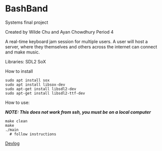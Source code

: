 # BashBand
Systems final project 

Created by Wilde Chu and Ayan Chowdhury
Period 4

A real-time keyboard jam session for multiple users. A user will host a server, where they themselves and others across the internet can connect and make music.

Libraries: 
SDL2
SoX

How to install
```
sudo apt install sox
sudo apt install libsox-dev
sudo apt-get install libsdl2-dev
sudo apt-get install libsdl2-ttf-dev
```

How to use:

***NOTE: This does not work from ssh, you must be on a local computer***
```
make clean
make
./main
  # follow instructions
```
[Devlog](https://github.com/Ca7Ac1/BashBand/blob/main/DEVLOG.md)
